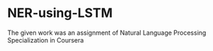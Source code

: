 # NER-using-LSTM

The given work was an assignment of Natural Language Processing Specialization in Coursera
